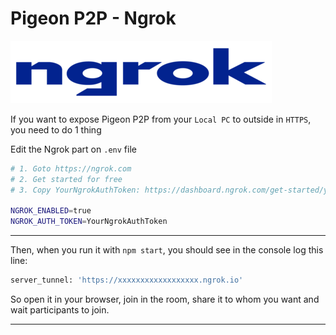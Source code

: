 # Pigeon P2P - Ngrok

![ngrok](../public/images/ngrok.png)

If you want to expose Pigeon P2P from your `Local PC` to outside in `HTTPS`, you need to do 1 thing

Edit the Ngrok part on `.env` file

```bash
# 1. Goto https://ngrok.com
# 2. Get started for free
# 3. Copy YourNgrokAuthToken: https://dashboard.ngrok.com/get-started/your-authtoken

NGROK_ENABLED=true
NGROK_AUTH_TOKEN=YourNgrokAuthToken
```

---

Then, when you run it with `npm start`, you should see in the console log this line:

```bash
server_tunnel: 'https://xxxxxxxxxxxxxxxxxx.ngrok.io'
```

So open it in your browser, join in the room, share it to whom you want and wait participants to join.

---

